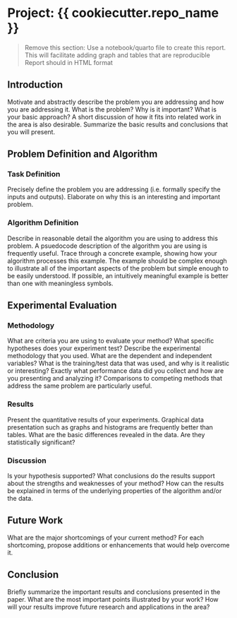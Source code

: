# Project: {{ cookiecutter.repo_name }}

> Remove this section:
> Use a notebook/quarto file to create this report. This will facilitate adding graph and tables that are reproducible
> Report should in HTML format

## Introduction

Motivate and abstractly describe the problem you are addressing and how you are addressing it. What is the problem? Why is it important? What is your basic approach? A short discussion of how it fits into related work in the area is also desirable. Summarize the basic results and conclusions that you will present.

## Problem Definition and Algorithm

### Task Definition

Precisely define the problem you are addressing (i.e. formally specify the inputs and outputs). Elaborate on why this is an interesting and important problem.

### Algorithm Definition

Describe in reasonable detail the algorithm you are using to address this problem. A psuedocode description of the algorithm you are using is frequently useful. Trace through a concrete example, showing how your algorithm processes this example. The example should be complex enough to illustrate all of the important aspects of the problem but simple enough to be easily understood. If possible, an intuitively meaningful example is better than one with meaningless symbols.

## Experimental Evaluation

### Methodology

What are criteria you are using to evaluate your method? What specific hypotheses does your experiment test? Describe the experimental methodology that you used. What are the dependent and independent variables? What is the training/test data that was used, and why is it realistic or interesting? Exactly what performance data did you collect and how are you presenting and analyzing it? Comparisons to competing methods that address the same problem are particularly useful.

### Results

Present the quantitative results of your experiments. Graphical data presentation such as graphs and histograms are frequently better than tables. What are the basic differences revealed in the data. Are they statistically significant?

### Discussion

Is your hypothesis supported? What conclusions do the results support about the strengths and weaknesses of your method? How can the results be explained in terms of the underlying properties of the algorithm and/or the data.

## Future Work

What are the major shortcomings of your current method? For each shortcoming, propose additions or enhancements that would help overcome it.

## Conclusion

Briefly summarize the important results and conclusions presented in the paper. What are the most important points illustrated by your work? How will your results improve future research and applications in the area?
